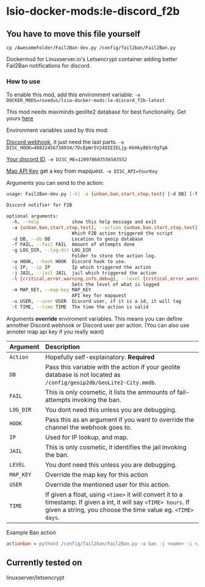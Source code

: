 # lsio-docker-mods:le-discord_f2b

## You have to move this file yourself

`cp /AwesomeFolder/Fail2Ban-dev.py /config/fail2ban/Fail2Ban.py`

Dockermod for Linuxserver.io's Letsencrypt container adding better Fail2Ban notifications for discord.

### How to use

To enable this mod, add this environment variable:
```-e DOCKER_MODS=roxedus/lsio-docker-mods:le-discord_f2b-latest```

This mod needs maxminds geolite2 database for best functionality. Get yours [here](https://dev.maxmind.com/geoip/geoip2/geolite2/)

Environment variables used by this mod:

[Discord webhook](https://support.discordapp.com/hc/en-us/articles/228383668-Intro-to-Webhooks), it just need the last parts. ```-e DISC_HOOK=40832456738934/7DcEpWr5V24OIEIELjg-KkHky86SrOgTqA```

[Your discord ID](https://support.discordapp.com/hc/en-us/articles/206346498-Where-can-I-find-my-User-Server-Message-ID-). ```-e DISC_ME=120970603556503552```

[Map API Key](https://developer.mapquest.com/) get a key from mapquest. ```-e DISC_API=YourKey```

Arguments you can send to the action:

```bash
usage: Fail2Ban-dev.py [-h] -a {unban,ban,start,stop,test} [-d DB] [-f FAIL] [-g LOG_DIR] [-w HOOK] [-i IP] [-j JAIL] [-l {critical,error,warning,info,debug}] [-m MAP_KEY] [-u USER] [-t TIME]

Discord notifier for F2B

optional arguments:
  -h, --help            show this help message and exit
  -a {unban,ban,start,stop,test}, --action {unban,ban,start,stop,test}
                        Which F2B action triggered the script
  -d DB, --db DB        Location to geoip database
  -f FAIL, --fail FAIL  Amount of attempts done
  -g LOG_DIR, --log-dir LOG_DIR
                        Folder to store the action log.
  -w HOOK, --hook HOOK  Discord hook to use.
  -i IP, --ip IP        Ip which triggered the action
  -j JAIL, --jail JAIL  jail which triggered the action
  -l {critical,error,warning,info,debug}, --level {critical,error,warning,info,debug}
                        Sets the level of what is logged
  -m MAP_KEY, --map-key MAP_KEY
                        API key for mapquest
  -u USER, --user USER  Discord user, if it is a id, it will tag
  -t TIME, --time TIME  The time the action is valid
  ```

Arguments **override** enviroment variables. This means you can define annother Discord webhook or Discord user per action. (You can also use annoter map api key if  you really want)

| __Argument__ | __Description__ |
| --- | :--- |
|`Action` | Hopefully self-explainatory. **Required**|
|`DB` | Pass this variable with the action if your geolite database is not located as `/config/geoip2db/GeoLite2-City.mmdb`.|
|`FAIL` | This is only cosmetic, it lists the ammounts of fail-attempts invoking the ban.|
|`LOG_DIR` | You dont need this unless you are debugging.|
|`HOOK` | Pass this as an argument if you want to override the channel the webhook goes to.|
|`IP` | Used for IP lookup, and map.|
|`JAIL` | This is only cosmetic, it identifies the jail invoking the ban.|
|`LEVEL` | You dont need this unless you are debugging.|
|`MAP_KEY` | Override the map key for this action|
|`USER` | Override the mentioned user for this action.|
|`TIME` | If given a float, using `<time>` it will convert it to a timestamp. If given a int, it will say `<TIME> hours`. If given a string, you choose the time value eg. `<TIME> days`.|

Example Ban action

```ini
actionban = python3 /config/fail2ban/Fail2Ban.py -a ban -j <name> -i <ip> -t <time> -f <failures> -d /config/geoip2/GeoLite2-City.mmdb
```

## Currently tested on

linuxserver/letsencrypt
